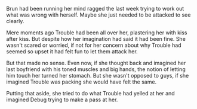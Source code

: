 Brun had been running her mind ragged the last week trying to work out what was wrong with herself. Maybe she just needed to be attacked to see clearly.

Mere moments ago Trouble had been all over her, plastering her with kiss after kiss. But despite how her imagination had said it had been fine. She wasn't scared or worried, if not for her concern about why Trouble had seemed so upset it had felt fun to let them attack her. 

But that made no sense. Even now, if she thought back and imagined her last boyfriend with his toned muscles and big hands, the notion of letting him touch her turned her stomach. But she wasn't opposed to guys, if she imagined Trouble was packing she would have felt the same. 

Putting that aside, she tried to do what Trouble had yelled at her and imagined Debug trying to make a pass at her. 